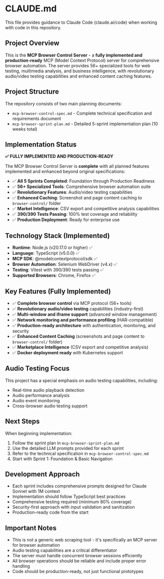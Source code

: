 # CLAUDE.md

This file provides guidance to Claude Code (claude.ai/code) when working with code in this repository.

## Project Overview

This is the **MCP Browser Control Server** - a **fully implemented and production-ready** MCP (Model Context Protocol) server for comprehensive browser automation. The server provides 56+ specialized tools for web testing, multimedia analysis, and business intelligence, with revolutionary audio/video testing capabilities and enhanced content caching features.

## Project Structure

The repository consists of two main planning documents:

- `mcp-browser-control-spec.md` - Complete technical specification and requirements document
- `mcp-browser-sprint-plan.md` - Detailed 5-sprint implementation plan (10 weeks total)

## Implementation Status

**✅ FULLY IMPLEMENTED AND PRODUCTION-READY**

The MCP Browser Control Server is **complete** with all planned features implemented and enhanced beyond original specifications:

- ✅ **All 5 Sprints Completed**: Foundation through Production Readiness
- ✅ **56+ Specialized Tools**: Comprehensive browser automation suite
- ✅ **Revolutionary Features**: Audio/video testing capabilities
- ✅ **Enhanced Caching**: Screenshot and page content caching to `browser-control/` folder
- ✅ **Market Intelligence**: CSV export and competitive analysis capabilities
- ✅ **390/390 Tests Passing**: 100% test coverage and reliability
- ✅ **Production Deployment**: Ready for enterprise use

## Technology Stack (Implemented)

- **Runtime**: Node.js (v20.17.0 or higher) ✅
- **Language**: TypeScript (v5.0.0) ✅
- **MCP SDK**: @modelcontextprotocol/sdk ✅
- **Browser Automation**: Selenium WebDriver (v4.x) ✅
- **Testing**: Vitest with 390/390 tests passing ✅
- **Supported Browsers**: Chrome, Firefox ✅

## Key Features (Fully Implemented)

- ✅ **Complete browser control** via MCP protocol (56+ tools)
- ✅ **Revolutionary audio/video testing** capabilities (industry-first)
- ✅ **Multi-window and iframe support** (advanced window management)
- ✅ **Network monitoring and performance profiling** (HAR-compatible)
- ✅ **Production-ready architecture** with authentication, monitoring, and security
- ✅ **Enhanced Content Caching** (screenshots and page content to `browser-control/` folder)
- ✅ **Marketplace Intelligence** (CSV export and competitive analysis)
- ✅ **Docker deployment ready** with Kubernetes support

## Audio Testing Focus

This project has a special emphasis on audio testing capabilities, including:
- Real-time audio playback detection
- Audio performance analysis
- Audio event monitoring
- Cross-browser audio testing support

## Next Steps

When beginning implementation:

1. Follow the sprint plan in `mcp-browser-sprint-plan.md`
2. Use the detailed LLM prompts provided for each sprint
3. Refer to the technical specification in `mcp-browser-control-spec.md`
4. Start with Sprint 1: Foundation & Basic Navigation

## Development Approach

- Each sprint includes comprehensive prompts designed for Claude Sonnet with 1M context
- Implementation should follow TypeScript best practices
- Comprehensive testing required (minimum 80% coverage)
- Security-first approach with input validation and sanitization
- Production-ready code from the start

## Important Notes

- This is not a generic web scraping tool - it's specifically an MCP server for browser automation
- Audio testing capabilities are a critical differentiator
- The server must handle concurrent browser sessions efficiently
- All browser operations should be reliable and include proper error handling
- Code should be production-ready, not just functional prototypes